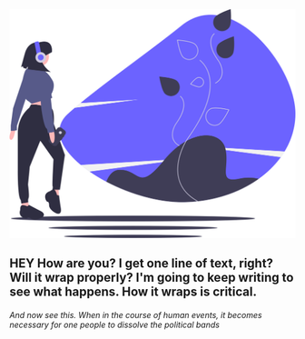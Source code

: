 ![Abstract image representing imagination](undraw_imagination_ok71.svg)
## HEY How are you? I get one line of text, right? Will it wrap properly? I'm going to keep writing to see what happens. How it wraps is critical.
###### And now see this. When in the course of human events, it becomes necessary for one people to dissolve the political bands
